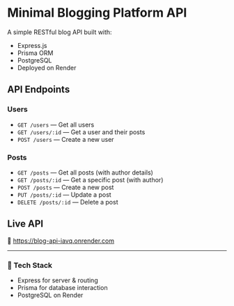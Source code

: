# Minimal Blogging Platform API

A simple RESTful blog API built with:

- Express.js
- Prisma ORM
- PostgreSQL
- Deployed on Render

## API Endpoints

### Users

- `GET /users` — Get all users
- `GET /users/:id` — Get a user and their posts
- `POST /users` — Create a new user

### Posts

- `GET /posts` — Get all posts (with author details)
- `GET /posts/:id` — Get a specific post (with author)
- `POST /posts` — Create a new post
- `PUT /posts/:id` — Update a post
- `DELETE /posts/:id` — Delete a post

## Live API

🔗 https://blog-api-iavq.onrender.com

---

### 📁 Tech Stack

- Express for server & routing
- Prisma for database interaction
- PostgreSQL on Render
